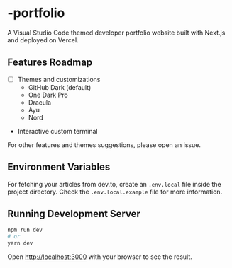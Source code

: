 # -portfolio

A Visual Studio Code themed developer portfolio website built with Next.js and deployed on Vercel.



## Features Roadmap

- [ ] Themes and customizations
  -  GitHub Dark (default)
  -  One Dark Pro
  -  Dracula
  -  Ayu
  -  Nord
-  Interactive custom terminal

For other features and themes suggestions, please open an issue.

## Environment Variables

For fetching your articles from dev.to, create an `.env.local` file inside the project directory. Check the `.env.local.example` file for more information.

## Running Development Server

```bash
npm run dev
# or
yarn dev
```

Open [http://localhost:3000](http://localhost:3000) with your browser to see the result.
